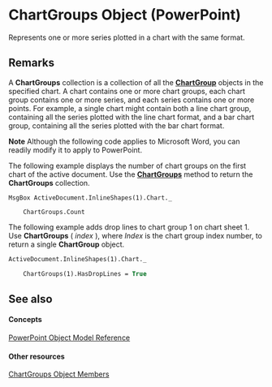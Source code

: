 
# ChartGroups Object (PowerPoint)

Represents one or more series plotted in a chart with the same format.


## Remarks

 A **ChartGroups** collection is a collection of all the **[ChartGroup](5caa5855-bd69-3fbc-f601-504e431a42e9.md)** objects in the specified chart. A chart contains one or more chart groups, each chart group contains one or more series, and each series contains one or more points. For example, a single chart might contain both a line chart group, containing all the series plotted with the line chart format, and a bar chart group, containing all the series plotted with the bar chart format.




 **Note**  Although the following code applies to Microsoft Word, you can readily modify it to apply to PowerPoint.

 The following example displays the number of chart groups on the first chart of the active document. Use the **[ChartGroups](23339025-6d5f-b51a-e2b4-6fc15a903cea.md)** method to return the **ChartGroups** collection.




```
MsgBox ActiveDocument.InlineShapes(1).Chart._

    ChartGroups.Count
```

The following example adds drop lines to chart group 1 on chart sheet 1. Use  **ChartGroups** ( _index_ ), where _Index_ is the chart group index number, to return a single **ChartGroup** object.




```vb
ActiveDocument.InlineShapes(1).Chart._

    ChartGroups(1).HasDropLines = True
```


## See also


#### Concepts


[PowerPoint Object Model Reference](00acd64a-5896-0459-39af-98df2849849e.md)
#### Other resources


[ChartGroups Object Members](c522cfa5-c924-0a83-ff94-b6194c63c353.md)
